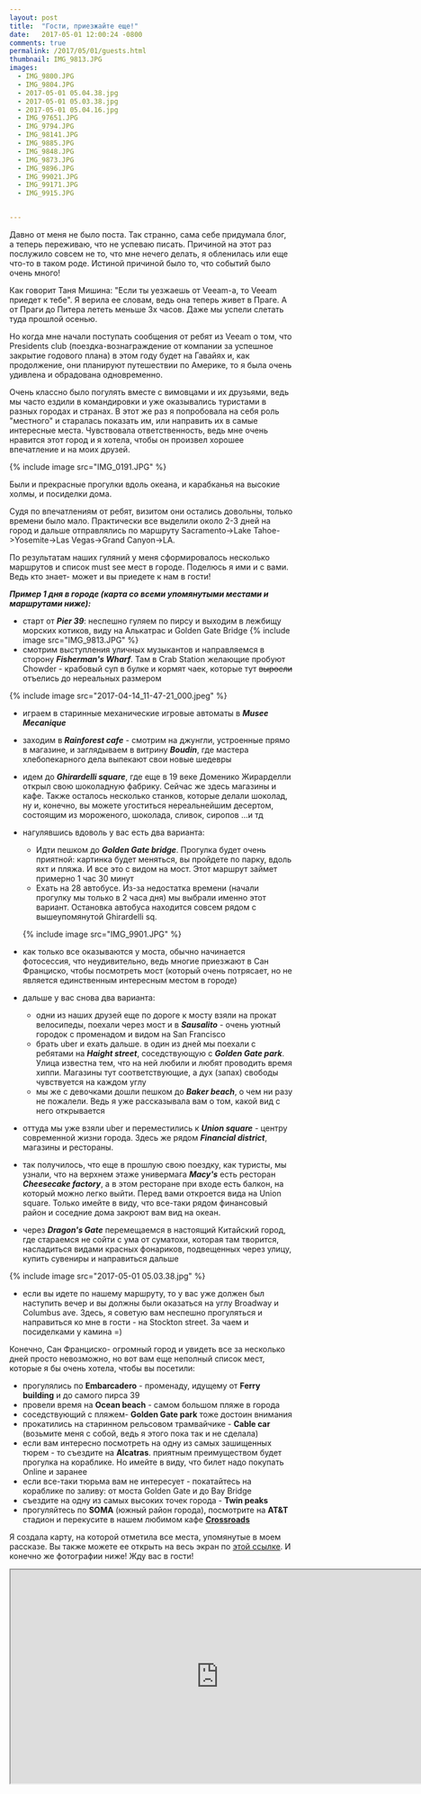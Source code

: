 ```yaml
---
layout: post
title:  "Гости, приезжайте еще!"
date:   2017-05-01 12:00:24 -0800
comments: true
permalink: /2017/05/01/guests.html
thumbnail: IMG_9813.JPG
images:
  - IMG_9800.JPG
  - IMG_9804.JPG
  - 2017-05-01 05.04.38.jpg
  - 2017-05-01 05.03.38.jpg
  - 2017-05-01 05.04.16.jpg
  - IMG_97651.JPG
  - IMG_9794.JPG
  - IMG_98141.JPG
  - IMG_9885.JPG
  - IMG_9848.JPG
  - IMG_9873.JPG
  - IMG_9896.JPG
  - IMG_99021.JPG
  - IMG_99171.JPG
  - IMG_9915.JPG


---
```


Давно от меня не было поста. Так странно, сама себе придумала блог, а теперь переживаю, что не успеваю писать. 
Причиной на этот раз послужило совсем не то, что мне нечего делать, я обленилась или еще что-то в таком роде. Истиной причиной было то, что событий было очень много!

<!--separate-->

Как говорит Таня Мишина: "Если ты уезжаешь от Veeam-а, то Veeam приедет к тебе". Я верила ее словам, ведь она теперь живет в Праге. А от Праги до Питера лететь меньше 3х часов. Даже мы успели слетать туда прошлой осенью.

Но когда мне начали поступать сообщения от ребят из Veeam о том, что Presidents club (поездка-вознаграждение от компании за успешное закрытие годового плана) в этом году будет на Гавайях и, как продолжение, они планируют путешествии по Америке, то я была очень удивлена и обрадована одновременно. 

Очень классно было погулять вместе с вимовцами и их друзьями, ведь мы часто ездили в командировки и уже оказывались туристами в разных городах и странах. В этот же раз я попробовала на себя роль "местного" и старалась показать им, или направить их в самые интересные места. Чувствовала ответственность, ведь мне очень нравится этот город и я хотела, чтобы он произвел хорошее впечатление и на моих друзей. 

{% include image src="IMG_0191.JPG" %}

Были и прекрасные прогулки вдоль океана, и карабканья на высокие холмы, и посиделки дома. 

Судя по впечатлениям от ребят, визитом они остались довольны, только времени было мало. Практически все выделили около 2-3 дней на город и дальше отправлялись по маршруту Sacramento->Lake Tahoe->Yosemite->Las Vegas->Grand Canyon->LA. 


По результатам наших гуляний у меня сформировалось несколько маршрутов и список must see мест в городе. Поделюсь я ими и с вами. Ведь кто знает- может и вы приедете к нам в гости!

**_Пример 1 дня в городе (карта со всеми упомянутыми местами и маршрутами ниже):_**

* старт от **_Pier 39_**: неспешно гуляем по пирсу и выходим в лежбищу морских котиков, виду на Алькатрас и Golden Gate Bridge
 {% include image src="IMG_9813.JPG" %}
*  смотрим выступления уличных музыкантов и направляемся в сторону **_Fisherman's Wharf_**. Там в Crab Station желающие пробуют Chowder - крабовый суп в булке и кормят чаек, которые тут ~~выросли~~ отъелись до нереальных размером

 {% include image src="2017-04-14_11-47-21_000.jpeg" %}

* играем в старинные механические игровые автоматы в **_Musee Mecanique_**
* заходим в **_Rainforest cafe_** - смотрим на джунгли, устроенные прямо в магазине, и заглядываем в витрину **_Boudin_**, где мастера хлебопекарного дела выпекают свои новые шедевры
* идем до **_Ghirardelli square_**, где еще в 19 веке Доменико Жирарделли открыл свою шоколадную фабрику. Сейчас же здесь магазины и кафе. Также осталось несколько станков, которые делали шоколад, ну и, конечно, вы можете угоститься нереальнейшим десертом, состоящим из мороженого, шоколада, сливок, сиропов ...и тд
* нагулявшись вдоволь у вас есть два варианта:
  * Идти пешком до **_Golden Gate bridge_**. Прогулка будет очень приятной: картинка будет меняться, вы пройдете по парку, вдоль яхт и пляжа. И все это с видом на мост. Этот маршрут займет примерно 1 час 30 минут
  * Ехать на 28 автобусе. Из-за недостатка времени (начали прогулку мы только в 2 часа дня) мы выбрали именно этот вариант. Остановка автобуса находится совсем рядом с вышеупомянутой Ghirardelli sq.

  {% include image src="IMG_9901.JPG" %}

* как только все оказываются у моста, обычно начинается фотосессия, что неудивительно, ведь многие приезжают в Сан Франциско, чтобы посмотреть мост (который очень потрясает, но не является единственным интересным местом в городе)
* дальше у вас снова два варианта:
  * одни из наших друзей еще по дороге к мосту взяли на прокат велосипеды, поехали через мост и в **_Sausalito_** - очень уютный городок с променадом и видом на  San Francisco
  * брать uber и ехать дальше.  в один из дней мы поехали с ребятами на **_Haight street_**, соседствующую с **_Golden Gate park_**. Улица известна тем, что на ней любили и любят проводить время хиппи. Магазины тут соответствующие, а дух (запах) свободы чувствуется на каждом углу
  * мы же с девочками дошли пешком до **_Baker beach_**, о чем ни разу не пожалели. Ведь я уже рассказывала вам о том, какой вид с него открывается
* оттуда мы уже взяли uber и переместились к **_Union square_** - центру современной жизни города. Здесь же рядом  **_Financial district_**, магазины и рестораны. 
* так получилось, что еще в прошлую свою поездку, как туристы, мы узнали, что на верхнем этаже универмага **_Macy's_** есть ресторан **_Cheesecake factory_**, а в этом ресторане при входе есть балкон, на который можно легко выйти. Перед вами откроется вида на Union square. Только имейте в виду, что все-таки рядом финансовый район и соседние дома закроют вам вид на океан.
* через **_Dragon's Gate_** перемещаемся в настоящий Китайский город, где стараемся не сойти с ума от суматохи, которая там творится, насладиться видами красных фонариков, подвещенных через улицу, купить сувениры и направиться дальше

{% include image src="2017-05-01 05.03.38.jpg" %}

* если вы идете по нашему маршруту, то у вас уже должен был наступить вечер и вы должны были оказаться на углу Broadway и Columbus ave. Здесь, я советую вам неспешно прогуляться и направиться ко мне в гости - на Stockton street. За чаем и посиделками у камина =) 

Конечно, Сан Франциско- огромный город и увидеть все за несколько дней просто невозможно, но вот вам еще неполный список мест, которые я бы очень хотела, чтобы вы посетили:

  * прогулялись по **Embarcadero** - променаду, идущему от **Ferry building** и до самого пирса 39
  * провели время на **Ocean beach** - самом большом пляже в города
  * соседствующий с пляжем- **Golden Gate park** тоже достоин внимания
  * прокатились на старинном рельсовом трамвайчике - **Cable car** (возьмите меня с собой, ведь я этого пока так и не сделала)
  * если вам интересно посмотреть на одну из самых зашищенных тюрем - то съездите на **Alcatras**. приятным преимуществом будет прогулка на кораблике. Но имейте в виду, что билет надо покупать Online и заранее
  * если все-таки тюрьма вам не интересует - покатайтесь на кораблике по заливу: от моста Golden Gate и до Bay Bridge
  * съездите на одну из самых высоких точек города - **Twin peaks**
  * прогуляйтесь по **SOMA** (южный район города), посмотрите на **AT&T** стадион и перекусите в нашем любимом кафе <a target="_blank" href="https://www.google.com/maps/place/Crossroads+Cafe/@37.7831518,-122.3912285,17z/data=!3m1!4b1!4m5!3m4!1s0x8085807795fba00f:0xa591cf34d8738ba4!8m2!3d37.7831518!4d-122.3890398">**Crossroads**</a> 
  
Я создала карту, на которой отметила все места, упомянутые в моем рассказе. Вы также можете ее открыть на весь экран по <a target="_blank" href="https://www.google.com/maps/d/viewer?mid=1dgzTXwiiYsns07zyI8LNPyqORUg&ll=37.809919151672666%2C-122.4411811&z=12"> этой ссылке</a>.
И конечно же фотографии ниже! Жду вас в гости!

  <iframe src="https://www.google.com/maps/d/embed?mid=1dgzTXwiiYsns07zyI8LNPyqORUg" width="740" height="380"></iframe>